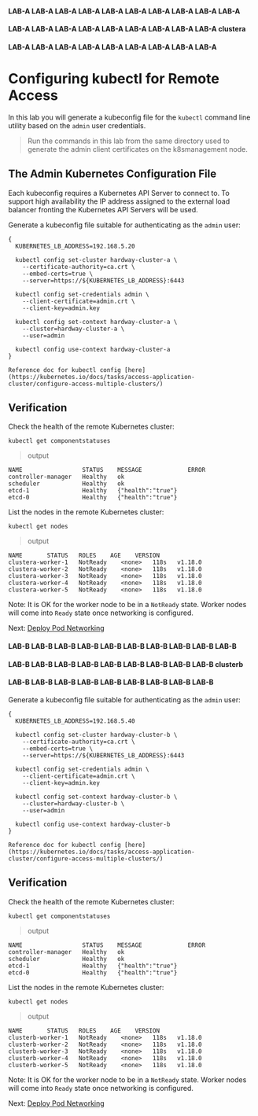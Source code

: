 #### LAB-A LAB-A LAB-A LAB-A LAB-A LAB-A LAB-A LAB-A LAB-A LAB-A
#### LAB-A LAB-A LAB-A LAB-A LAB-A LAB-A LAB-A LAB-A LAB-A clustera
#### LAB-A LAB-A LAB-A LAB-A LAB-A LAB-A LAB-A LAB-A LAB-A

# Configuring kubectl for Remote Access

In this lab you will generate a kubeconfig file for the `kubectl` command line utility based on the `admin` user credentials.

> Run the commands in this lab from the same directory used to generate the admin client certificates on the k8smanagement node.

## The Admin Kubernetes Configuration File

Each kubeconfig requires a Kubernetes API Server to connect to. To support high availability the IP address assigned to the external load balancer fronting the Kubernetes API Servers will be used.

Generate a kubeconfig file suitable for authenticating as the `admin` user:

```
{
  KUBERNETES_LB_ADDRESS=192.168.5.20

  kubectl config set-cluster hardway-cluster-a \
    --certificate-authority=ca.crt \
    --embed-certs=true \
    --server=https://${KUBERNETES_LB_ADDRESS}:6443

  kubectl config set-credentials admin \
    --client-certificate=admin.crt \
    --client-key=admin.key

  kubectl config set-context hardway-cluster-a \
    --cluster=hardway-cluster-a \
    --user=admin

  kubectl config use-context hardway-cluster-a
}

Reference doc for kubectl config [here](https://kubernetes.io/docs/tasks/access-application-cluster/configure-access-multiple-clusters/)
```

## Verification

Check the health of the remote Kubernetes cluster:

```
kubectl get componentstatuses
```

> output

```
NAME                 STATUS    MESSAGE             ERROR
controller-manager   Healthy   ok
scheduler            Healthy   ok
etcd-1               Healthy   {"health":"true"}
etcd-0               Healthy   {"health":"true"}
```

List the nodes in the remote Kubernetes cluster:

```
kubectl get nodes
```

> output

```
NAME       STATUS   ROLES    AGE    VERSION
clustera-worker-1   NotReady    <none>   118s   v1.18.0
clustera-worker-2   NotReady    <none>   118s   v1.18.0
clustera-worker-3   NotReady    <none>   118s   v1.18.0
clustera-worker-4   NotReady    <none>   118s   v1.18.0
clustera-worker-5   NotReady    <none>   118s   v1.18.0
```

Note: It is OK for the worker node to be in a `NotReady` state. Worker nodes will come into `Ready` state once networking is configured.

Next: [Deploy Pod Networking](12-configure-pod-networking.md)


#### LAB-B LAB-B LAB-B LAB-B LAB-B LAB-B LAB-B LAB-B LAB-B LAB-B
#### LAB-B LAB-B LAB-B LAB-B LAB-B LAB-B LAB-B LAB-B LAB-B clusterb
#### LAB-B LAB-B LAB-B LAB-B LAB-B LAB-B LAB-B LAB-B LAB-B

Generate a kubeconfig file suitable for authenticating as the `admin` user: 

```
{
  KUBERNETES_LB_ADDRESS=192.168.5.40

  kubectl config set-cluster hardway-cluster-b \
    --certificate-authority=ca.crt \
    --embed-certs=true \
    --server=https://${KUBERNETES_LB_ADDRESS}:6443

  kubectl config set-credentials admin \
    --client-certificate=admin.crt \
    --client-key=admin.key

  kubectl config set-context hardway-cluster-b \
    --cluster=hardway-cluster-b \
    --user=admin

  kubectl config use-context hardway-cluster-b
}

Reference doc for kubectl config [here](https://kubernetes.io/docs/tasks/access-application-cluster/configure-access-multiple-clusters/)
```

## Verification

Check the health of the remote Kubernetes cluster:

```
kubectl get componentstatuses
```

> output

```
NAME                 STATUS    MESSAGE             ERROR
controller-manager   Healthy   ok
scheduler            Healthy   ok
etcd-1               Healthy   {"health":"true"}
etcd-0               Healthy   {"health":"true"}
```

List the nodes in the remote Kubernetes cluster:

```
kubectl get nodes
```

> output

```
NAME       STATUS   ROLES    AGE    VERSION
clusterb-worker-1   NotReady    <none>   118s   v1.18.0
clusterb-worker-2   NotReady    <none>   118s   v1.18.0
clusterb-worker-3   NotReady    <none>   118s   v1.18.0
clusterb-worker-4   NotReady    <none>   118s   v1.18.0
clusterb-worker-5   NotReady    <none>   118s   v1.18.0
```

Note: It is OK for the worker node to be in a `NotReady` state. Worker nodes will come into `Ready` state once networking is configured.

Next: [Deploy Pod Networking](12-configure-pod-networking.md)

